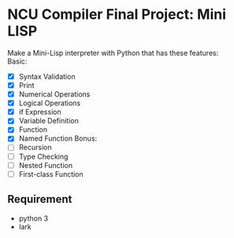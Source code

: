 # NCU Compiler Final Project: Mini LISP
Make a Mini-Lisp interpreter with Python that has these features:    
Basic:  
- [x] Syntax Validation
- [x] Print
- [x] Numerical Operations
- [x] Logical Operations
- [x] if Expression
- [x] Variable Definition
- [x] Function
- [x] Named Function
Bonus:  
- [ ] Recursion
- [ ] Type Checking
- [ ] Nested Function
- [ ] First-class Function

## Requirement
* python 3
* lark

